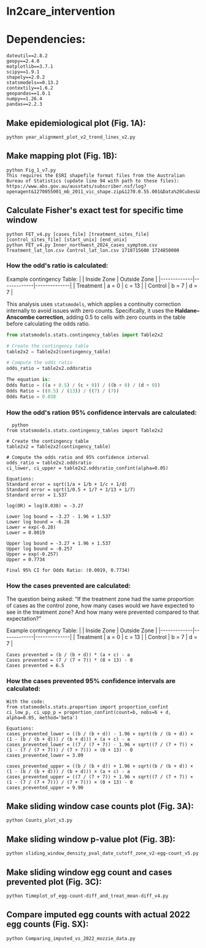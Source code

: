 # In2care_intervention

# Dependencies:
```
dateutil==2.8.2
geopy==2.4.0
matplotlib==3.7.1
scipy==1.9.1
shapely==2.0.2
statsmodels==0.13.2
contextily==1.6.2
geopandas==1.0.1
numpy==1.26.4
pandas==2.2.3
```

## Make epidemiological plot (Fig. 1A):
```
python year_alignment_plot_v2_trend_lines_v2.py
```

## Make mapping plot (Fig. 1B):
```
python Fig_1_v7.py
This requires the ESRI shapefile format files from the Australian Bureau of Statistics (update line 94 with path to these files):
https://www.abs.gov.au/ausstats/subscriber.nsf/log?openagent&1270055001_mb_2011_vic_shape.zip&1270.0.55.001&Data%20Cubes&85F5B2ED8E3DC957CA257801000CA953&0&July%202011&23.12.2010&Latest

```

## Calculate Fisher's exact test for specific time window
```
python FET_v4.py [cases_file] [treatment_sites_file] [control_sites_file] [start_unix] [end_unix]
python FET_v4.py Inner_northwest_2024_cases_symptom.csv Treatment_lat_lon.csv Control_lat_lon.csv 1718715600 1724850000

```

### How the odd's ratio is calculated:
Example contingency Table:
|             | Inside Zone | Outside Zone |
|-------------|-------------|--------------|
| Treatment   | a = 0       | c = 13       |
| Control     | b = 7       | d = 7        |

This analysis uses `statsmodels`, which applies a continuity correction internally
to avoid issues with zero counts. Specifically, it uses the **Haldane–Anscombe correction**,
adding 0.5 to cells with zero counts in the table before calculating the odds ratio.

```python
from statsmodels.stats.contingency_tables import Table2x2

# Create the contingency table
table2x2 = Table2x2(contingency_table)

# Compute the odds ratio
odds_ratio = table2x2.oddsratio

The equation is:
Odds Ratio = ((a + 0.5) / (c + 0)) / ((b + 0) / (d + 0))
Odds Ratio = ((0.5) / (13)) / ((7) / (7))
Odds Ratio = 0.038
```

### How the odd's ration 95% confidence intervals are calculated:

```
  python
from statsmodels.stats.contingency_tables import Table2x2

# Create the contingency table
table2x2 = Table2x2(contingency_table)

# Compute the odds ratio and 95% confidence interval
odds_ratio = table2x2.oddsratio
ci_lower, ci_upper = table2x2.oddsratio_confint(alpha=0.05)

Equations:
Standard error = sqrt(1/a + 1/b + 1/c + 1/d)
Standard error = sqrt(1/0.5 + 1/7 + 1/13 + 1/7)
Standard error = 1.537

log(OR) = log(0.038) = -3.27

Lower log bound = -3.27 - 1.96 × 1.537
Lower log bound = -6.28
Lower = exp(-6.28)
Lower = 0.0019

Upper log bound = -3.27 + 1.96 × 1.537
Upper log bound = -0.257
Upper = exp(-0.257)
Upper = 0.7734

Final 95% CI for Odds Ratio: (0.0019, 0.7734)
```

### How the cases prevented are calculated:
The question being asked:
“If the treatment zone had the same proportion of cases as the control zone, how many cases would we have expected to see in the treatment zone? And how many were prevented compared to that expectation?”

Example contingency Table:
|             | Inside Zone | Outside Zone |
|-------------|-------------|--------------|
| Treatment   | a = 0       | c = 13       |
| Control     | b = 7       | d = 7        |

```
Cases prevented = (b / (b + d)) * (a + c) - a
Cases prevented = (7 / (7 + 7)) * (0 + 13) - 0
Cases prevented = 6.5
```

### How the cases prevented 95% confidence intervals are calculated:
```
With the code:
from statsmodels.stats.proportion import proportion_confint
ci_low_p, ci_upp_p = proportion_confint(count=b, nobs=b + d, alpha=0.05, method='beta')

Equations:
cases_prevented_lower = ((b / (b + d)) - 1.96 × sqrt((b / (b + d)) × (1 - (b / (b + d))) / (b + d))) × (a + c) - a
cases_prevented_lower = ((7 / (7 + 7)) - 1.96 × sqrt((7 / (7 + 7)) × (1 - (7 / (7 + 7))) / (7 + 7))) × (0 + 13) - 0
cases_prevented_lower = 3.09

cases_prevented_upper = ((b / (b + d)) + 1.96 × sqrt((b / (b + d)) × (1 - (b / (b + d))) / (b + d))) × (a + c) - a
cases_prevented_upper = ((7 / (7 + 7)) + 1.96 × sqrt((7 / (7 + 7)) × (1 - (7 / (7 + 7))) / (7 + 7))) × (0 + 13) - 0
cases_prevented_upper = 9.90
```


## Make sliding window case counts plot (Fig. 3A):
```
python Counts_plot_v3.py
```

## Make sliding window p-value plot (Fig. 3B):
```
python sliding_window_density_pval_date_cutoff_zone_v2-egg-count_v5.py
```

## Make sliding window egg count and cases prevented plot (Fig. 3C):
```
python Timeplot_of_egg-count-diff_and_treat_mean-diff_v4.py
```

## Compare imputed egg counts with actual 2022 egg counts (Fig. SX):
```
python Comparing_imputed_vs_2022_mozzie_data.py
```





